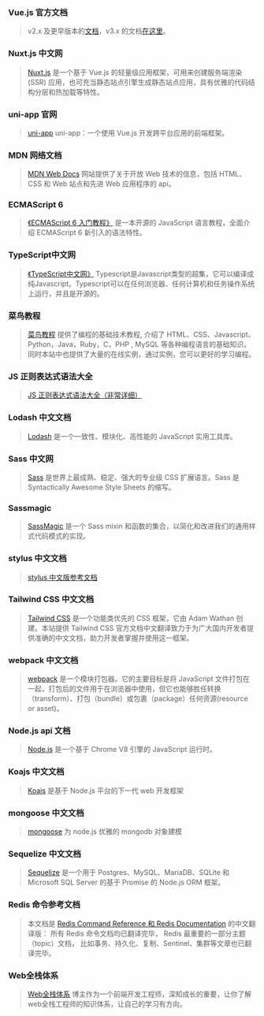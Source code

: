 ### Vue.js 官方文档

> v2.x 及更早版本的[文档](https://cn.vuejs.org/)，v3.x 的文档[在这里](https://v3.cn.vuejs.org/)。

### Nuxt.js 中文网

> [Nuxt.js](https://www.nuxtjs.cn/) 是一个基于 Vue.js 的轻量级应用框架，可用来创建服务端渲染 (SSR) 应用，也可充当静态站点引擎生成静态站点应用，具有优雅的代码结构分层和热加载等特性。

### uni-app 官网

> [uni-app](https://uniapp.dcloud.io/) uni-app：一个使用 Vue.js 开发跨平台应用的前端框架。

### MDN 网络文档

> [MDN Web Docs](https://developer.mozilla.org/zh-CN/) 网站提供了关于开放 Web 技术的信息，包括 HTML、CSS 和 Web 站点和先进 Web 应用程序的 api。

### ECMAScript 6

> [《ECMAScript 6 入门教程》](https://es6.ruanyifeng.com/) 是一本开源的 JavaScript 语言教程，全面介绍 ECMAScript 6 新引入的语法特性。

### TypeScript中文网

> [《TypeScript中文网》](https://www.tslang.cn/) Typescript是Javascript类型的超集，它可以编译成纯Javascript。Typescript可以在任何浏览器、任何计算机和任务操作系统上运行，并且是开源的。

### 菜鸟教程

> [菜鸟教程](https://www.runoob.com/) 提供了编程的基础技术教程, 介绍了 HTML、CSS、Javascript、Python，Java，Ruby，C，PHP , MySQL 等各种编程语言的基础知识。 同时本站中也提供了大量的在线实例，通过实例，您可以更好的学习编程。

### JS 正则表达式语法大全

> [JS 正则表达式语法大全（非常详细）](http://c.biancheng.net/view/5632.html)

### Lodash 中文文档

> [Lodash](https://www.lodashjs.com/) 是一个一致性、模块化、高性能的 JavaScript 实用工具库。

### Sass 中文网

> [Sass](https://www.sasscss.com/) 是世界上最成熟、稳定、强大的专业级 CSS 扩展语言。Sass 是 Syntactically Awesome Style Sheets 的缩写。

### Sassmagic

> [SassMagic](http://w3cplus.github.io/SassMagic/) 是一个 Sass mixin 和函数的集合，以简化和改进我们的通用样式代码模式的实现。

### stylus 中文文档

> [stylus 中文版参考文档](https://www.zhangxinxu.com/jq/stylus/)

### Tailwind CSS 中文文档

> [Tailwind CSS](https://www.tailwindcss.cn/) 是一个功能类优先的 CSS 框架，它由 Adam Wathan 创建。本站提供 Tailwind CSS 官方文档中文翻译致力于为广大国内开发者提供准确的中文文档，助力开发者掌握并使用这一框架。

### webpack 中文文档

> [webpack](https://webpack.docschina.org/concepts/) 是一个模块打包器。它的主要目标是将 JavaScript 文件打包在一起，打包后的文件用于在浏览器中使用，但它也能够胜任转换（transform）、打包（bundle）或包裹（package）任何资源(resource or asset)。

### Node.js api 文档

> [Node.js](http://nodejs.cn/api/) 是一个基于 Chrome V8 引擎的 JavaScript 运行时。

### Koajs 中文文档

> [Koajs](https://koa.bootcss.com/) 是基于 Node.js 平台的下一代 web 开发框架

### mongoose 中文文档

> [mongoose](http://www.mongoosejs.net/) 为 node.js 优雅的 mongodb 对象建模

### Sequelize 中文文档

> [Sequelize](https://itbilu.com/nodejs/npm/sequelize-docs-v5.html) 是一个用于 Postgres、MySQL、MariaDB、SQLite 和 Microsoft SQL Server 的基于 Promise 的 Node.js ORM 框架。

### Redis 命令参考文档

> 本文档是 [Redis Command Reference 和 Redis Documentation](http://doc.redisfans.com/) 的中文翻译版： 所有 Redis 命令文档均已翻译完毕， Redis 最重要的一部分主题（topic）文档， 比如事务、持久化、复制、Sentinel、集群等文章也已翻译完毕。

### Web全栈体系

> [Web全栈体系](https://hejialianghe.gitee.io/guide/) 博主作为一个前端开发工程师，深知成长的重要，让你了解web全栈工程师的知识体系，让自己的学习有方向。
